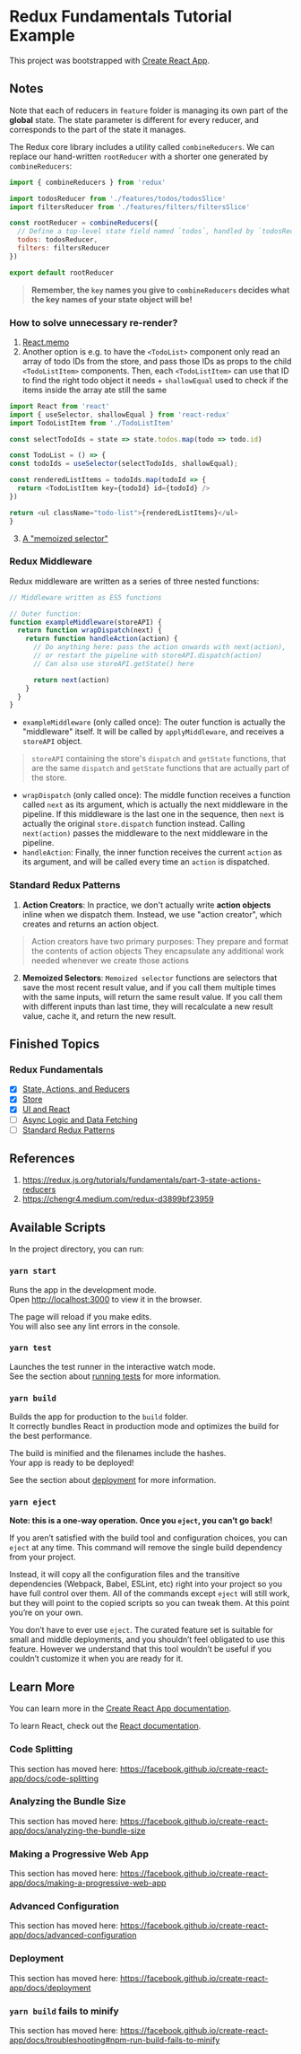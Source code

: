 # Redux Fundamentals Tutorial Example

This project was bootstrapped with [Create React App](https://github.com/facebook/create-react-app).

## Notes

Note that each of reducers in `feature` folder is managing its own part of the **global** state. The state parameter is different for every reducer, and corresponds to the part of the state it manages.

The Redux core library includes a utility called `combineReducers`.
We can replace our hand-written `rootReducer` with a shorter one generated by `combineReducers`:

```javascript
import { combineReducers } from 'redux'

import todosReducer from './features/todos/todosSlice'
import filtersReducer from './features/filters/filtersSlice'

const rootReducer = combineReducers({
  // Define a top-level state field named `todos`, handled by `todosReducer`
  todos: todosReducer,
  filters: filtersReducer
})

export default rootReducer
```

> **Remember, the `key` names you give to `combineReducers` decides what the key names of your state object will be!**

### How to solve unnecessary re-render?

1. [React.memo](https://reactjs.org/docs/react-api.html#reactmemo)
2. Another option is e.g. to have the `<TodoList>` component only read an array of todo IDs from the store, and pass those IDs as props to the child `<TodoListItem>` components. Then, each `<TodoListItem>` can use that ID to find the right todo object it needs + `shallowEqual` used to check if the items inside the array ate still the same

  ```javascript
  import React from 'react'
  import { useSelector, shallowEqual } from 'react-redux'
  import TodoListItem from './TodoListItem'

  const selectTodoIds = state => state.todos.map(todo => todo.id)

  const TodoList = () => {
  const todoIds = useSelector(selectTodoIds, shallowEqual);

  const renderedListItems = todoIds.map(todoId => {
    return <TodoListItem key={todoId} id={todoId} />
  })

  return <ul className="todo-list">{renderedListItems}</ul>
  }
  ```
  
3. [A "memoized selector"](https://redux.js.org/tutorials/fundamentals/part-7-standard-patterns)

### Redux Middleware

Redux middleware are written as a series of three nested functions:

```javascript
// Middleware written as ES5 functions

// Outer function:
function exampleMiddleware(storeAPI) {
  return function wrapDispatch(next) {
    return function handleAction(action) {
      // Do anything here: pass the action onwards with next(action),
      // or restart the pipeline with storeAPI.dispatch(action)
      // Can also use storeAPI.getState() here

      return next(action)
    }
  }
}
```

+ `exampleMiddleware` (only called once): The outer function is actually the "middleware" itself. It will be called by `applyMiddleware`, and receives a `storeAPI` object.

> `storeAPI` containing the store's `dispatch` and `getState` functions, that are the same `dispatch` and `getState` functions that are actually part of the store.

+ `wrapDispatch` (only called once): The middle function receives a function called `next` as its argument, which is actually the next middleware in the pipeline. If this middleware is the last one in the sequence, then `next` is actually the original `store.dispatch` function instead. Calling `next(action)` passes the middleware to the next middleware in the pipeline.
+ `handleAction`: Finally, the inner function receives the current `action` as its argument, and will be called every time an `action` is dispatched.

### Standard Redux Patterns

1. **Action Creators**: In practice, we don't actually write **action objects** inline when we dispatch them. Instead, we use "action creator", which creates and returns an action object.

> Action creators have two primary purposes:
> They prepare and format the contents of action objects
> They encapsulate any additional work needed whenever we create those actions

2. **Memoized Selectors**: `Memoized selector` functions are selectors that save the most recent result value, and if you call them multiple times with the same inputs, will return the same result value. If you call them with different inputs than last time, they will recalculate a new result value, cache it, and return the new result.

## Finished Topics

### Redux Fundamentals

+ [x] [State, Actions, and Reducers](https://redux.js.org/tutorials/fundamentals/part-3-state-actions-reducers)
+ [x] [Store](https://redux.js.org/tutorials/fundamentals/part-4-store)
+ [x] [UI and React](https://redux.js.org/tutorials/fundamentals/part-5-ui-react)
+ [ ] [Async Logic and Data Fetching](https://redux.js.org/tutorials/fundamentals/part-6-async-logic)
+ [ ] [Standard Redux Patterns](https://redux.js.org/tutorials/fundamentals/part-7-standard-patterns)

## References

1. https://redux.js.org/tutorials/fundamentals/part-3-state-actions-reducers
2. https://chengr4.medium.com/redux-d3899bf23959

## Available Scripts

In the project directory, you can run:

### `yarn start`

Runs the app in the development mode.<br />
Open [http://localhost:3000](http://localhost:3000) to view it in the browser.

The page will reload if you make edits.<br />
You will also see any lint errors in the console.

### `yarn test`

Launches the test runner in the interactive watch mode.<br />
See the section about [running tests](https://facebook.github.io/create-react-app/docs/running-tests) for more information.

### `yarn build`

Builds the app for production to the `build` folder.<br />
It correctly bundles React in production mode and optimizes the build for the best performance.

The build is minified and the filenames include the hashes.<br />
Your app is ready to be deployed!

See the section about [deployment](https://facebook.github.io/create-react-app/docs/deployment) for more information.

### `yarn eject`

**Note: this is a one-way operation. Once you `eject`, you can’t go back!**

If you aren’t satisfied with the build tool and configuration choices, you can `eject` at any time. This command will remove the single build dependency from your project.

Instead, it will copy all the configuration files and the transitive dependencies (Webpack, Babel, ESLint, etc) right into your project so you have full control over them. All of the commands except `eject` will still work, but they will point to the copied scripts so you can tweak them. At this point you’re on your own.

You don’t have to ever use `eject`. The curated feature set is suitable for small and middle deployments, and you shouldn’t feel obligated to use this feature. However we understand that this tool wouldn’t be useful if you couldn’t customize it when you are ready for it.

## Learn More

You can learn more in the [Create React App documentation](https://facebook.github.io/create-react-app/docs/getting-started).

To learn React, check out the [React documentation](https://reactjs.org/).

### Code Splitting

This section has moved here: https://facebook.github.io/create-react-app/docs/code-splitting

### Analyzing the Bundle Size

This section has moved here: https://facebook.github.io/create-react-app/docs/analyzing-the-bundle-size

### Making a Progressive Web App

This section has moved here: https://facebook.github.io/create-react-app/docs/making-a-progressive-web-app

### Advanced Configuration

This section has moved here: https://facebook.github.io/create-react-app/docs/advanced-configuration

### Deployment

This section has moved here: https://facebook.github.io/create-react-app/docs/deployment

### `yarn build` fails to minify

This section has moved here: https://facebook.github.io/create-react-app/docs/troubleshooting#npm-run-build-fails-to-minify
